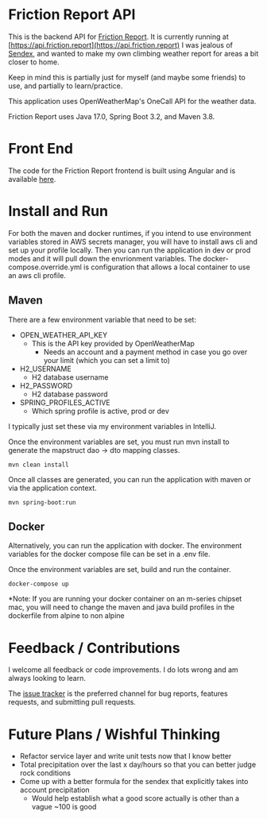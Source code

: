 # Friction Report API

This is the backend API for [Friction Report](https://friction.report). It is currently running at [https://api.friction.report](https://api.friction.report) I was jealous of [Sendex](sendex.report), and wanted to make my own climbing weather report for areas a bit closer to home.

Keep in mind this is partially just for myself (and maybe some friends) to use, and partially to learn/practice.

This application uses OpenWeatherMap's OneCall API for the weather data.

Friction Report uses Java 17.0, Spring Boot 3.2, and Maven 3.8.

# Front End

The code for the Friction Report frontend is built using Angular and is available [here](https://github.com/MajinPierce/FrictionReport-angular).

# Install and Run

For both the maven and docker runtimes, if you intend to use environment variables stored in AWS secrets manager, you will have to install aws cli and set up your profile locally. Then you can run the application in dev or prod modes and it will pull down the envrionment variables. The docker-compose.override.yml is configuration that allows a local container to use an aws cli profile.

## Maven

There are a few environment variable that need to be set:
  * OPEN_WEATHER_API_KEY
    * This is the API key provided by OpenWeatherMap
      * Needs an account and a payment method in case you go over your limit (which you can set a limit to)
  * H2_USERNAME
    * H2 database username
  * H2_PASSWORD
    * H2 database password
  * SPRING_PROFILES_ACTIVE
    * Which spring profile is active, prod or dev

I typically just set these via my environment variables in IntelliJ.

Once the environment variables are set, you must run mvn install to generate the mapstruct dao -> dto mapping classes.
```
mvn clean install
```
Once all classes are generated, you can run the application with maven or via the application context.
```
mvn spring-boot:run
```

## Docker

Alternatively, you can run the application with docker. The environment variables for the docker compose file can be set in a .env file.

Once the environment variables are set, build and run the container.
```
docker-compose up
```
*Note: If you are running your docker container on an m-series chipset mac, you will need to change the maven and java build profiles in the dockerfile from alpine to non alpine

# Feedback / Contributions

I welcome all feedback or code improvements. I do lots wrong and am always looking to learn.

The [issue tracker](https://github.com/MajinPierce/FrictionReport-api/issues) is the preferred channel for bug reports, features requests, and submitting pull requests.

# Future Plans / Wishful Thinking

* Refactor service layer and write unit tests now that I know better
* Total precipitation over the last x day/hours so that you can better judge rock conditions
* Come up with a better formula for the sendex that explicitly takes into account precipitation
  * Would help establish what a good score actually is other than a vague ~100 is good
